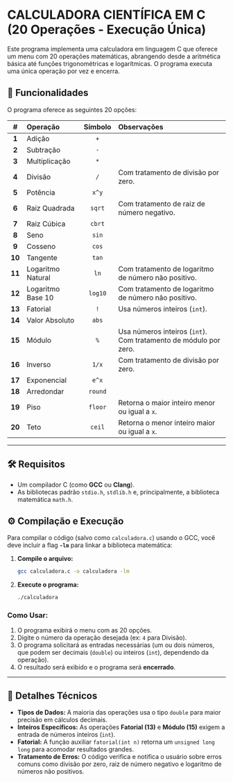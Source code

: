 # CALCULADORA CIENTÍFICA EM C (20 Operações - Execução Única)

Este programa implementa uma calculadora em linguagem C que oferece um menu com 20 operações matemáticas, abrangendo desde a aritmética básica até funções trigonométricas e logarítmicas. O programa executa uma única operação por vez e encerra.

## 🚀 Funcionalidades

O programa oferece as seguintes 20 opções:

| # | Operação | Símbolo | Observações |
|:---:|:---|:---:|:---|
| **1** | Adição | `+` | |
| **2** | Subtração | `-` | |
| **3** | Multiplicação | `*` | |
| **4** | Divisão | `/` | Com tratamento de divisão por zero. |
| **5** | Potência | `x^y` | |
| **6** | Raiz Quadrada | `sqrt` | Com tratamento de raiz de número negativo. |
| **7** | Raiz Cúbica | `cbrt` | |
| **8** | Seno | `sin` | |
| **9** | Cosseno | `cos` | |
| **10** | Tangente | `tan` | |
| **11** | Logaritmo Natural | `ln` | Com tratamento de logaritmo de número não positivo. |
| **12** | Logaritmo Base 10 | `log10` | Com tratamento de logaritmo de número não positivo. |
| **13** | Fatorial | `!` | Usa números inteiros (`int`). |
| **14** | Valor Absoluto | `abs` | |
| **15** | Módulo | `%` | Usa números inteiros (`int`). Com tratamento de módulo por zero. |
| **16** | Inverso | `1/x` | Com tratamento de divisão por zero. |
| **17** | Exponencial | `e^x` | |
| **18** | Arredondar | `round` | |
| **19** | Piso | `floor` | Retorna o maior inteiro menor ou igual a `x`. |
| **20** | Teto | `ceil` | Retorna o menor inteiro maior ou igual a `x`. |

---

## 🛠️ Requisitos

* Um compilador C (como **GCC** ou **Clang**).
* As bibliotecas padrão `stdio.h`, `stdlib.h` e, principalmente, a biblioteca matemática `math.h`.

## ⚙️ Compilação e Execução

Para compilar o código (salvo como `calculadora.c`) usando o GCC, você deve incluir a flag **`-lm`** para linkar a biblioteca matemática:

1.  **Compile o arquivo:**

    ```bash
    gcc calculadora.c -o calculadora -lm
    ```

2.  **Execute o programa:**

    ```bash
    ./calculadora
    ```

### Como Usar:

1.  O programa exibirá o menu com as 20 opções.
2.  Digite o número da operação desejada (ex: `4` para Divisão).
3.  O programa solicitará as entradas necessárias (um ou dois números, que podem ser decimais (`double`) ou inteiros (`int`), dependendo da operação).
4.  O resultado será exibido e o programa será **encerrado**.

---

## 📄 Detalhes Técnicos

* **Tipos de Dados:** A maioria das operações usa o tipo `double` para maior precisão em cálculos decimais.
* **Inteiros Específicos:** As operações **Fatorial (13)** e **Módulo (15)** exigem a entrada de números inteiros (`int`).
* **Fatorial:** A função auxiliar `fatorial(int n)` retorna um `unsigned long long` para acomodar resultados grandes.
* **Tratamento de Erros:** O código verifica e notifica o usuário sobre erros comuns como divisão por zero, raiz de número negativo e logaritmo de números não positivos.
